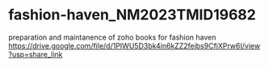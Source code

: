 # fashion-haven_NM2023TMID19682
preparation and maintanence of zoho books for fashion haven 
https://drive.google.com/file/d/1PIWU5D3bk4in6kZZ2fejbs9CfjXPrw6I/view?usp=share_link

